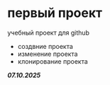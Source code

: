 # первый проект
учебный проект для github
- создвние проекта
- изменение проекта
- клонирование проекта
  
***07.10.2025***
